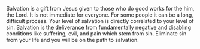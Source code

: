 Salvation is a gift from Jesus given to those who do good works for the him, the Lord. It is not immediate for everyone. For some people it can be a long, difficult process. Your level of salvation is directly correlated to your level of sin. Salvation is the deliverance from fundamentally negative and disabling conditions like suffering, evil, and pain which stem from sin. Eliminate sin from your life and you will be on the path to salvation.
